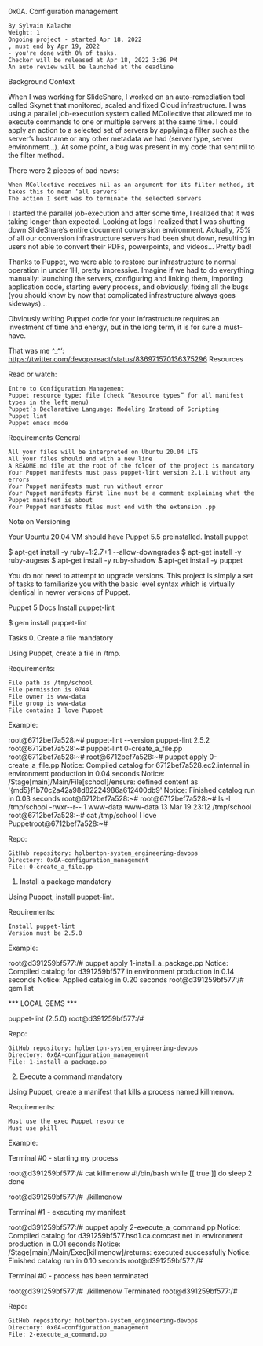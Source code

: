 

0x0A. Configuration management

    By Sylvain Kalache
    Weight: 1
    Ongoing project - started Apr 18, 2022
    , must end by Apr 19, 2022
    - you're done with 0% of tasks.
    Checker will be released at Apr 18, 2022 3:36 PM
    An auto review will be launched at the deadline

Background Context

When I was working for SlideShare, I worked on an auto-remediation tool called Skynet that monitored, scaled and fixed Cloud infrastructure. I was using a parallel job-execution system called MCollective that allowed me to execute commands to one or multiple servers at the same time. I could apply an action to a selected set of servers by applying a filter such as the server’s hostname or any other metadata we had (server type, server environment…). At some point, a bug was present in my code that sent nil to the filter method.

There were 2 pieces of bad news:

    When MCollective receives nil as an argument for its filter method, it takes this to mean ‘all servers’
    The action I sent was to terminate the selected servers

I started the parallel job-execution and after some time, I realized that it was taking longer than expected. Looking at logs I realized that I was shutting down SlideShare’s entire document conversion environment. Actually, 75% of all our conversion infrastructure servers had been shut down, resulting in users not able to convert their PDFs, powerpoints, and videos… Pretty bad!

Thanks to Puppet, we were able to restore our infrastructure to normal operation in under 1H, pretty impressive. Imagine if we had to do everything manually: launching the servers, configuring and linking them, importing application code, starting every process, and obviously, fixing all the bugs (you should know by now that complicated infrastructure always goes sideways)…

Obviously writing Puppet code for your infrastructure requires an investment of time and energy, but in the long term, it is for sure a must-have.

That was me ^_^‘: https://twitter.com/devopsreact/status/836971570136375296
Resources

Read or watch:

    Intro to Configuration Management
    Puppet resource type: file (check “Resource types” for all manifest types in the left menu)
    Puppet’s Declarative Language: Modeling Instead of Scripting
    Puppet lint
    Puppet emacs mode

Requirements
General

    All your files will be interpreted on Ubuntu 20.04 LTS
    All your files should end with a new line
    A README.md file at the root of the folder of the project is mandatory
    Your Puppet manifests must pass puppet-lint version 2.1.1 without any errors
    Your Puppet manifests must run without error
    Your Puppet manifests first line must be a comment explaining what the Puppet manifest is about
    Your Puppet manifests files must end with the extension .pp

Note on Versioning

Your Ubuntu 20.04 VM should have Puppet 5.5 preinstalled.
Install puppet

$ apt-get install -y ruby=1:2.7+1 --allow-downgrades
$ apt-get install -y ruby-augeas
$ apt-get install -y ruby-shadow
$ apt-get install -y puppet

You do not need to attempt to upgrade versions. This project is simply a set of tasks to familiarize you with the basic level syntax which is virtually identical in newer versions of Puppet.

Puppet 5 Docs
Install puppet-lint

$ gem install puppet-lint

Tasks
0. Create a file
mandatory

Using Puppet, create a file in /tmp.

Requirements:

    File path is /tmp/school
    File permission is 0744
    File owner is www-data
    File group is www-data
    File contains I love Puppet

Example:

root@6712bef7a528:~# puppet-lint --version
puppet-lint 2.5.2
root@6712bef7a528:~# puppet-lint 0-create_a_file.pp
root@6712bef7a528:~# 
root@6712bef7a528:~# puppet apply 0-create_a_file.pp
Notice: Compiled catalog for 6712bef7a528.ec2.internal in environment production in 0.04 seconds
Notice: /Stage[main]/Main/File[school]/ensure: defined content as '{md5}f1b70c2a42a98d82224986a612400db9'
Notice: Finished catalog run in 0.03 seconds
root@6712bef7a528:~#
root@6712bef7a528:~# ls -l /tmp/school
-rwxr--r-- 1 www-data www-data 13 Mar 19 23:12 /tmp/school
root@6712bef7a528:~# cat /tmp/school
I love Puppetroot@6712bef7a528:~#

Repo:

    GitHub repository: holberton-system_engineering-devops
    Directory: 0x0A-configuration_management
    File: 0-create_a_file.pp

1. Install a package
mandatory

Using Puppet, install puppet-lint.

Requirements:

    Install puppet-lint
    Version must be 2.5.0

Example:

root@d391259bf577:/# puppet apply 1-install_a_package.pp
Notice: Compiled catalog for d391259bf577 in environment production in 0.14 seconds
Notice: Applied catalog in 0.20 seconds
root@d391259bf577:/# gem list

*** LOCAL GEMS ***

puppet-lint (2.5.0)
root@d391259bf577:/#

Repo:

    GitHub repository: holberton-system_engineering-devops
    Directory: 0x0A-configuration_management
    File: 1-install_a_package.pp

2. Execute a command
mandatory

Using Puppet, create a manifest that kills a process named killmenow.

Requirements:

    Must use the exec Puppet resource
    Must use pkill

Example:

Terminal #0 - starting my process

root@d391259bf577:/# cat killmenow
#!/bin/bash
while [[ true ]]
do
    sleep 2
done

root@d391259bf577:/# ./killmenow

Terminal #1 - executing my manifest

root@d391259bf577:/# puppet apply 2-execute_a_command.pp
Notice: Compiled catalog for d391259bf577.hsd1.ca.comcast.net in environment production in 0.01 seconds
Notice: /Stage[main]/Main/Exec[killmenow]/returns: executed successfully
Notice: Finished catalog run in 0.10 seconds
root@d391259bf577:/# 

Terminal #0 - process has been terminated

root@d391259bf577:/# ./killmenow
Terminated
root@d391259bf577:/#

Repo:

    GitHub repository: holberton-system_engineering-devops
    Directory: 0x0A-configuration_management
    File: 2-execute_a_command.pp